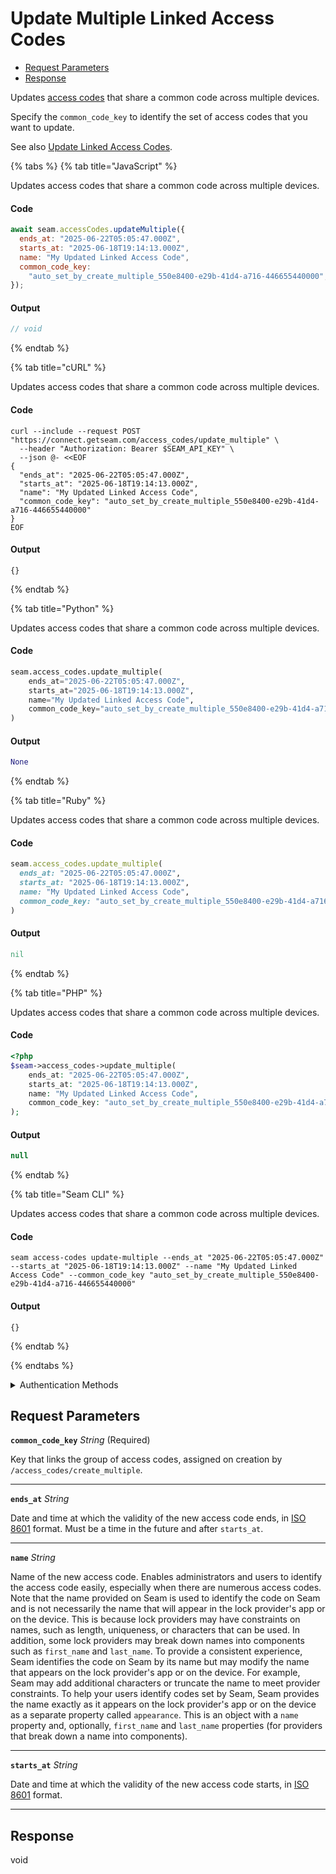 # Update Multiple Linked Access Codes

- [Request Parameters](#request-parameters)
- [Response](#response)

Updates [access codes](https://docs.seam.co/latest/capability-guides/smart-locks/access-codes) that share a common code across multiple devices.

Specify the `common_code_key` to identify the set of access codes that you want to update.

See also [Update Linked Access Codes](../../capability-guides/smart-locks/access-codes/creating-and-updating-multiple-linked-access-codes.md#update-linked-access-codes).


{% tabs %}
{% tab title="JavaScript" %}

Updates access codes that share a common code across multiple devices.

#### Code

```javascript
await seam.accessCodes.updateMultiple({
  ends_at: "2025-06-22T05:05:47.000Z",
  starts_at: "2025-06-18T19:14:13.000Z",
  name: "My Updated Linked Access Code",
  common_code_key:
    "auto_set_by_create_multiple_550e8400-e29b-41d4-a716-446655440000",
});
```

#### Output

```javascript
// void
```
{% endtab %}

{% tab title="cURL" %}

Updates access codes that share a common code across multiple devices.

#### Code

```curl
curl --include --request POST "https://connect.getseam.com/access_codes/update_multiple" \
  --header "Authorization: Bearer $SEAM_API_KEY" \
  --json @- <<EOF
{
  "ends_at": "2025-06-22T05:05:47.000Z",
  "starts_at": "2025-06-18T19:14:13.000Z",
  "name": "My Updated Linked Access Code",
  "common_code_key": "auto_set_by_create_multiple_550e8400-e29b-41d4-a716-446655440000"
}
EOF
```

#### Output

```curl
{}
```
{% endtab %}

{% tab title="Python" %}

Updates access codes that share a common code across multiple devices.

#### Code

```python
seam.access_codes.update_multiple(
    ends_at="2025-06-22T05:05:47.000Z",
    starts_at="2025-06-18T19:14:13.000Z",
    name="My Updated Linked Access Code",
    common_code_key="auto_set_by_create_multiple_550e8400-e29b-41d4-a716-446655440000",
)
```

#### Output

```python
None
```
{% endtab %}

{% tab title="Ruby" %}

Updates access codes that share a common code across multiple devices.

#### Code

```ruby
seam.access_codes.update_multiple(
  ends_at: "2025-06-22T05:05:47.000Z",
  starts_at: "2025-06-18T19:14:13.000Z",
  name: "My Updated Linked Access Code",
  common_code_key: "auto_set_by_create_multiple_550e8400-e29b-41d4-a716-446655440000",
)
```

#### Output

```ruby
nil
```
{% endtab %}

{% tab title="PHP" %}

Updates access codes that share a common code across multiple devices.

#### Code

```php
<?php
$seam->access_codes->update_multiple(
    ends_at: "2025-06-22T05:05:47.000Z",
    starts_at: "2025-06-18T19:14:13.000Z",
    name: "My Updated Linked Access Code",
    common_code_key: "auto_set_by_create_multiple_550e8400-e29b-41d4-a716-446655440000"
);
```

#### Output

```php
null
```
{% endtab %}

{% tab title="Seam CLI" %}

Updates access codes that share a common code across multiple devices.

#### Code

```seam_cli
seam access-codes update-multiple --ends_at "2025-06-22T05:05:47.000Z" --starts_at "2025-06-18T19:14:13.000Z" --name "My Updated Linked Access Code" --common_code_key "auto_set_by_create_multiple_550e8400-e29b-41d4-a716-446655440000"
```

#### Output

```seam_cli
{}
```
{% endtab %}

{% endtabs %}


<details>

<summary>Authentication Methods</summary>

- API key
- Client session token
- Personal access token
  <br>Must also include the `seam-workspace` header in the request.

To learn more, see [Authentication](https://docs.seam.co/latest/api/authentication).
</details>

## Request Parameters

**`common_code_key`** *String* (Required)

Key that links the group of access codes, assigned on creation by `/access_codes/create_multiple`.

---

**`ends_at`** *String*

Date and time at which the validity of the new access code ends, in [ISO 8601](https://www.iso.org/iso-8601-date-and-time-format.html) format. Must be a time in the future and after `starts_at`.

---

**`name`** *String*

Name of the new access code. Enables administrators and users to identify the access code easily, especially when there are numerous access codes. Note that the name provided on Seam is used to identify the code on Seam and is not necessarily the name that will appear in the lock provider's app or on the device. This is because lock providers may have constraints on names, such as length, uniqueness, or characters that can be used. In addition, some lock providers may break down names into components such as `first_name` and `last_name`. To provide a consistent experience, Seam identifies the code on Seam by its name but may modify the name that appears on the lock provider's app or on the device. For example, Seam may add additional characters or truncate the name to meet provider constraints. To help your users identify codes set by Seam, Seam provides the name exactly as it appears on the lock provider's app or on the device as a separate property called `appearance`. This is an object with a `name` property and, optionally, `first_name` and `last_name` properties (for providers that break down a name into components).

---

**`starts_at`** *String*

Date and time at which the validity of the new access code starts, in [ISO 8601](https://www.iso.org/iso-8601-date-and-time-format.html) format.

---


## Response

void

